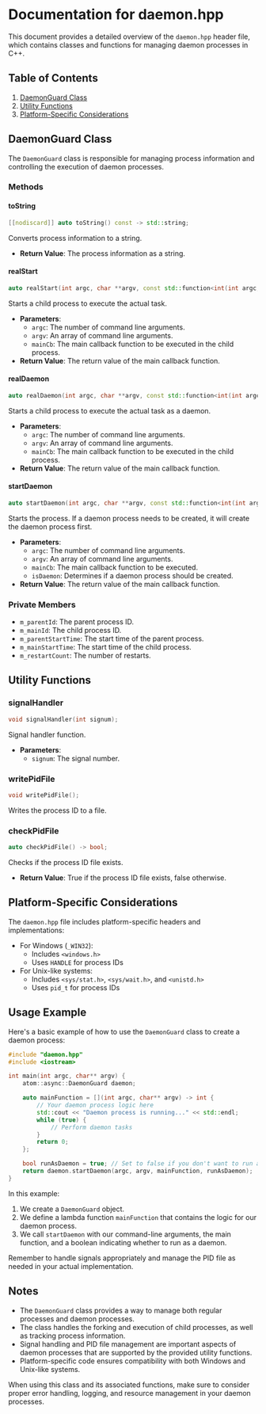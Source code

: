 # Documentation for daemon.hpp

This document provides a detailed overview of the `daemon.hpp` header file, which contains classes and functions for managing daemon processes in C++.

## Table of Contents

1. [DaemonGuard Class](#daemonguard-class)
2. [Utility Functions](#utility-functions)
3. [Platform-Specific Considerations](#platform-specific-considerations)

## DaemonGuard Class

The `DaemonGuard` class is responsible for managing process information and controlling the execution of daemon processes.

### Methods

#### toString

```cpp
[[nodiscard]] auto toString() const -> std::string;
```

Converts process information to a string.

- **Return Value**: The process information as a string.

#### realStart

```cpp
auto realStart(int argc, char **argv, const std::function<int(int argc, char **argv)> &mainCb) -> int;
```

Starts a child process to execute the actual task.

- **Parameters**:
  - `argc`: The number of command line arguments.
  - `argv`: An array of command line arguments.
  - `mainCb`: The main callback function to be executed in the child process.
- **Return Value**: The return value of the main callback function.

#### realDaemon

```cpp
auto realDaemon(int argc, char **argv, const std::function<int(int argc, char **argv)> &mainCb) -> int;
```

Starts a child process to execute the actual task as a daemon.

- **Parameters**:
  - `argc`: The number of command line arguments.
  - `argv`: An array of command line arguments.
  - `mainCb`: The main callback function to be executed in the child process.
- **Return Value**: The return value of the main callback function.

#### startDaemon

```cpp
auto startDaemon(int argc, char **argv, const std::function<int(int argc, char **argv)> &mainCb, bool isDaemon) -> int;
```

Starts the process. If a daemon process needs to be created, it will create the daemon process first.

- **Parameters**:
  - `argc`: The number of command line arguments.
  - `argv`: An array of command line arguments.
  - `mainCb`: The main callback function to be executed.
  - `isDaemon`: Determines if a daemon process should be created.
- **Return Value**: The return value of the main callback function.

### Private Members

- `m_parentId`: The parent process ID.
- `m_mainId`: The child process ID.
- `m_parentStartTime`: The start time of the parent process.
- `m_mainStartTime`: The start time of the child process.
- `m_restartCount`: The number of restarts.

## Utility Functions

### signalHandler

```cpp
void signalHandler(int signum);
```

Signal handler function.

- **Parameters**:
  - `signum`: The signal number.

### writePidFile

```cpp
void writePidFile();
```

Writes the process ID to a file.

### checkPidFile

```cpp
auto checkPidFile() -> bool;
```

Checks if the process ID file exists.

- **Return Value**: True if the process ID file exists, false otherwise.

## Platform-Specific Considerations

The `daemon.hpp` file includes platform-specific headers and implementations:

- For Windows (`_WIN32`):
  - Includes `<windows.h>`
  - Uses `HANDLE` for process IDs
- For Unix-like systems:
  - Includes `<sys/stat.h>`, `<sys/wait.h>`, and `<unistd.h>`
  - Uses `pid_t` for process IDs

## Usage Example

Here's a basic example of how to use the `DaemonGuard` class to create a daemon process:

```cpp
#include "daemon.hpp"
#include <iostream>

int main(int argc, char** argv) {
    atom::async::DaemonGuard daemon;

    auto mainFunction = [](int argc, char** argv) -> int {
        // Your daemon process logic here
        std::cout << "Daemon process is running..." << std::endl;
        while (true) {
            // Perform daemon tasks
        }
        return 0;
    };

    bool runAsDaemon = true; // Set to false if you don't want to run as a daemon
    return daemon.startDaemon(argc, argv, mainFunction, runAsDaemon);
}
```

In this example:

1. We create a `DaemonGuard` object.
2. We define a lambda function `mainFunction` that contains the logic for our daemon process.
3. We call `startDaemon` with our command-line arguments, the main function, and a boolean indicating whether to run as a daemon.

Remember to handle signals appropriately and manage the PID file as needed in your actual implementation.

## Notes

- The `DaemonGuard` class provides a way to manage both regular processes and daemon processes.
- The class handles the forking and execution of child processes, as well as tracking process information.
- Signal handling and PID file management are important aspects of daemon processes that are supported by the provided utility functions.
- Platform-specific code ensures compatibility with both Windows and Unix-like systems.

When using this class and its associated functions, make sure to consider proper error handling, logging, and resource management in your daemon processes.

